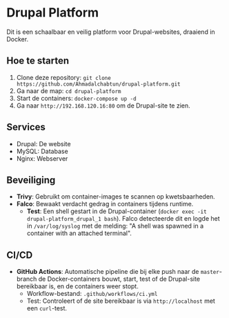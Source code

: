 # Drupal Platform

Dit is een schaalbaar en veilig platform voor Drupal-websites, draaiend in Docker.

## Hoe te starten
1. Clone deze repository: `git clone https://github.com/Ahmadalchabtun/drupal-platform.git`
2. Ga naar de map: `cd drupal-platform`
3. Start de containers: `docker-compose up -d`
4. Ga naar `http://192.168.120.16:80` om de Drupal-site te zien.

## Services
- Drupal: De website
- MySQL: Database
- Nginx: Webserver

## Beveiliging
- **Trivy**: Gebruikt om container-images te scannen op kwetsbaarheden.
- **Falco**: Bewaakt verdacht gedrag in containers tijdens runtime.
  - **Test**: Een shell gestart in de Drupal-container (`docker exec -it drupal-platform_drupal_1 bash`). Falco detecteerde dit en logde het in `/var/log/syslog` met de melding: "A shell was spawned in a container with an attached terminal".
## CI/CD
- **GitHub Actions**: Automatische pipeline die bij elke push naar de `master`-branch de Docker-containers bouwt, start, test of de Drupal-site bereikbaar is, en de containers weer stopt.
  - Workflow-bestand: `.github/workflows/ci.yml`
  - Test: Controleert of de site bereikbaar is via `http://localhost` met een `curl`-test.

